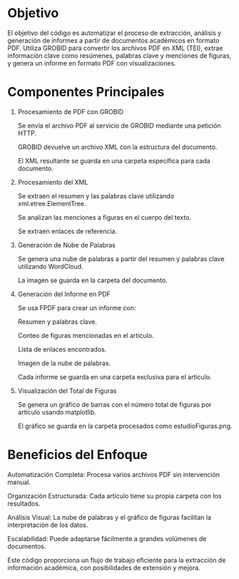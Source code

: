 # Objetivo

El objetivo del código es automatizar el proceso de extracción, análisis y generación de informes a partir de documentos académicos en formato PDF. Utiliza GROBID para convertir los archivos PDF en XML (TEI), extrae información clave como resúmenes, palabras clave y menciones de figuras, y genera un informe en formato PDF con visualizaciones.

# Componentes Principales

1. Procesamiento de PDF con GROBID

    Se envía el archivo PDF al servicio de GROBID mediante una petición HTTP.

    GROBID devuelve un archivo XML con la estructura del documento.

    El XML resultante se guarda en una carpeta específica para cada documento.

2. Procesamiento del XML

    Se extraen el resumen y las palabras clave utilizando xml.etree.ElementTree.

    Se analizan las menciones a figuras en el cuerpo del texto.

    Se extraen enlaces de referencia.

3. Generación de Nube de Palabras

    Se genera una nube de palabras a partir del resumen y palabras clave utilizando WordCloud.

    La imagen se guarda en la carpeta del documento.

4. Generación del Informe en PDF

    Se usa FPDF para crear un informe con:

    Resumen y palabras clave.

    Conteo de figuras mencionadas en el artículo.

    Lista de enlaces encontrados.

    Imagen de la nube de palabras.

    Cada informe se guarda en una carpeta exclusiva para el artículo.

5. Visualización del Total de Figuras

    Se genera un gráfico de barras con el número total de figuras por artículo usando matplotlib.

    El gráfico se guarda en la carpeta procesados como estudioFiguras.png.

# Beneficios del Enfoque

Automatización Completa: Procesa varios archivos PDF sin intervención manual.

Organización Estructurada: Cada artículo tiene su propia carpeta con los resultados.

Análisis Visual: La nube de palabras y el gráfico de figuras facilitan la interpretación de los datos.

Escalabilidad: Puede adaptarse fácilmente a grandes volúmenes de documentos.

Este código proporciona un flujo de trabajo eficiente para la extracción de información académica, con posibilidades de extensión y mejora.

